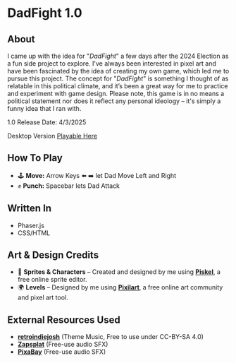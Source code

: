# DadFight 1.0

## About
I came up with the idea for "_DadFight_" a few days after the 2024 Election as a fun side project to explore. I've always been interested in pixel art and have been fascinated by the idea of creating my own game, which led me to pursue this project. The concept for "_DadFight_" is something I thought of as relatable in this political climate, and it’s been a great way for me to practice and experiment with game design. Please note, this game is in no means a political statement nor does it reflect any personal ideology – it's simply a funny idea that I ran with.

1.0 Release Date: 4/3/2025

Desktop Version
<a href="https://alexandersuglio.github.io/DadFight/"> Playable Here </a>

## How To Play
- 🕹 **Move:** Arrow Keys ⬅️ ➡️ let Dad Move Left and Right
- ✊ **Punch:** Spacebar lets Dad Attack

## Written In
- Phaser.js
- CSS/HTML

## Art & Design Credits  
- 🎨 **Sprites & Characters** – Created and designed by me using [**Piskel**](https://www.piskelapp.com), a free online sprite editor.  
- 🌍 **Levels** – Designed by me using [**Pixilart**](https://www.pixilart.com), a free online art community and pixel art tool.

## External Resources Used
- [**retroindiejosh**](retroindiejosh.itch.io) (Theme Music, Free to use under CC-BY-SA 4.0)
- [**Zapsplat**](Zapsplat.com) (Free-use audio SFX)
- [**PixaBay**](PixaBay.com) (Free-use audio SFX) 
